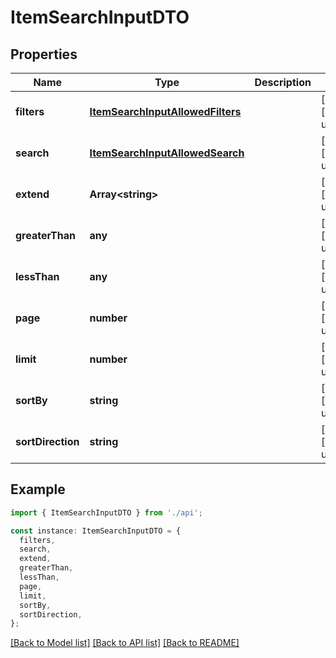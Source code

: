 # ItemSearchInputDTO

## Properties

| Name              | Type                                                                  | Description | Notes                             |
| ----------------- | --------------------------------------------------------------------- | ----------- | --------------------------------- |
| **filters**       | [**ItemSearchInputAllowedFilters**](ItemSearchInputAllowedFilters.md) |             | [optional] [default to undefined] |
| **search**        | [**ItemSearchInputAllowedSearch**](ItemSearchInputAllowedSearch.md)   |             | [optional] [default to undefined] |
| **extend**        | **Array&lt;string&gt;**                                               |             | [optional] [default to undefined] |
| **greaterThan**   | **any**                                                               |             | [optional] [default to undefined] |
| **lessThan**      | **any**                                                               |             | [optional] [default to undefined] |
| **page**          | **number**                                                            |             | [optional] [default to undefined] |
| **limit**         | **number**                                                            |             | [optional] [default to undefined] |
| **sortBy**        | **string**                                                            |             | [optional] [default to undefined] |
| **sortDirection** | **string**                                                            |             | [optional] [default to undefined] |

## Example

```typescript
import { ItemSearchInputDTO } from './api';

const instance: ItemSearchInputDTO = {
  filters,
  search,
  extend,
  greaterThan,
  lessThan,
  page,
  limit,
  sortBy,
  sortDirection,
};
```

[[Back to Model list]](../README.md#documentation-for-models) [[Back to API list]](../README.md#documentation-for-api-endpoints) [[Back to README]](../README.md)
